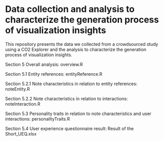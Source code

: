 # Data collection and analysis to characterize the generation process of visualization insights
 This repository presents the data we collected from a crowdsourced study using a CO2 Explorer and the analysis to characterize the generation process of visualization insights.
 
 Section 5 Overall analysis: overview.R

 Section 5.1 Entity references: entityReference.R

 Section 5.2.1 Note characteristics in relation to entity references: noteEntity.R

 Section 5.2.2 Note characteristics in relation to interactions: noteInteraction.R

 Section 5.3 Personality traits in relation to note characteristics and user interactions: personalityTraits.R

 Section 5.4 User experience questionnaire result: Result of the Short_UEQ.xlsx
